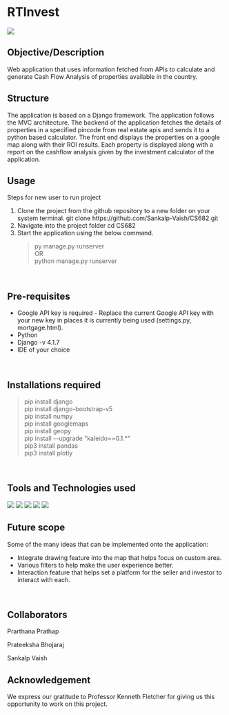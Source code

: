 # RTInvest

<img src="https://img.shields.io/badge/Version-v1.0-blue.svg?logo=LOGO">

## Objective/Description
Web application that uses information fetched from APIs to calculate and generate Cash Flow Analysis of properties available in the country.
<br>

## Structure
The application is based on a Django framework. The application follows the MVC architecture. The backend of the application fetches the details of properties in a specified pincode from real estate apis and sends it to a python based calculator. The front end displays the properties on a google map along with their ROI results. Each property is displayed along with a report on the cashflow analysis given by the investment calculator of the application.
<br>

## Usage
Steps for new user to run project 
<ol>

<li> Clone the project from the github repository to a new folder on your system terminal.
git clone https://github.com/Sankalp-Vaish/CS682.git</li>

<li> Navigate into the project folder
cd CS682</li>

<li> Start the application using the below command.

> py manage.py runserver<br>
> OR<br>
> python manage.py runserver
</ol>
<br>
 
## Pre-requisites
<ul>
<li> Google API key is required - Replace the current Google API key with your new key in places it is currently being used (settings.py, mortgage.html).</li>
<li> Python </li>
<li> Django -v 4.1.7 </li>
<li> IDE of your choice </li>
</ul>
<br>

## Installations required

> pip install django<br>
> pip install django-bootstrap-v5<br>
> pip install numpy<br>
> pip install googlemaps<br>
> pip install geopy<br>
> pip install --upgrade "kaleido==0.1.*"<br>
> pip3 install pandas<br>
> pip3 install plotly

<br>

## Tools and Technologies used

<img src="https://img.shields.io/badge/HTML-v5-blue.svg?logo=LOGO">
<img src="https://img.shields.io/badge/CSS-v3-blue.svg?logo=LOGO">
<img src="https://img.shields.io/badge/Django-v4.2-blue.svg?logo=LOGO">
<img src="https://img.shields.io/badge/Bootstrap-v4.2-blue.svg?logo=LOGO">
<img src="https://img.shields.io/badge/VSCode-v1.77-blue.svg?logo=LOGO">
<br>

## Future scope
Some of the many ideas that can be implemented onto the application:
* Integrate drawing feature into the map that helps focus on custom area.
* Various filters to help make the user experience better.
* Interaction feature that helps set a platform for the seller and investor to interact with each.
<br>

## Collaborators
Prarthana Prathap

Prateeksha Bhojaraj

Sankalp Vaish

## Acknowledgement
We express our gratitude to Professor Kenneth Fletcher for giving us this opportunity to work on this project.
